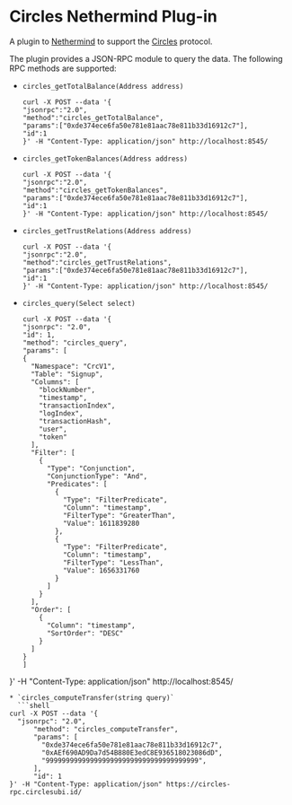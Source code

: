 # Circles Nethermind Plug-in
A plugin to [Nethermind](https://www.nethermind.io/nethermind-client) to support the [Circles](https://www.aboutcircles.com/) protocol.

The plugin provides a JSON-RPC module to query the data. The following RPC methods are supported:

* `circles_getTotalBalance(Address address)`
    ```shell
    curl -X POST --data '{
    "jsonrpc":"2.0",
    "method":"circles_getTotalBalance",
    "params":["0xde374ece6fa50e781e81aac78e811b33d16912c7"],
    "id":1
    }' -H "Content-Type: application/json" http://localhost:8545/
    ```

* `circles_getTokenBalances(Address address)`
    ```shell
    curl -X POST --data '{
    "jsonrpc":"2.0",
    "method":"circles_getTokenBalances",
    "params":["0xde374ece6fa50e781e81aac78e811b33d16912c7"],
    "id":1
    }' -H "Content-Type: application/json" http://localhost:8545/
    ```

* `circles_getTrustRelations(Address address)`
    ```shell
    curl -X POST --data '{
    "jsonrpc":"2.0",
    "method":"circles_getTrustRelations",
    "params":["0xde374ece6fa50e781e81aac78e811b33d16912c7"],
    "id":1
    }' -H "Content-Type: application/json" http://localhost:8545/
    ```

* `circles_query(Select select)` 
    ```shell
  curl -X POST --data '{
  "jsonrpc": "2.0",
  "id": 1,
  "method": "circles_query",
  "params": [
    {
      "Namespace": "CrcV1",
      "Table": "Signup",
      "Columns": [
        "blockNumber",
        "timestamp",
        "transactionIndex",
        "logIndex",
        "transactionHash",
        "user",
        "token"
      ],
      "Filter": [
        {
          "Type": "Conjunction",
          "ConjunctionType": "And",
          "Predicates": [
            {
              "Type": "FilterPredicate",
              "Column": "timestamp",
              "FilterType": "GreaterThan",
              "Value": 1611839280
            },
            {
              "Type": "FilterPredicate",
              "Column": "timestamp",
              "FilterType": "LessThan",
              "Value": 1656331760
            }
          ]
        }
      ],
      "Order": [
        {
          "Column": "timestamp",
          "SortOrder": "DESC"
        }
      ]
    }
  ]
}' -H "Content-Type: application/json" http://localhost:8545/
  ```
* `circles_computeTransfer(string query)`
    ```shell
  curl -X POST --data '{
    "jsonrpc": "2.0",
        "method": "circles_computeTransfer",
        "params": [
          "0xde374ece6fa50e781e81aac78e811b33d16912c7",
          "0xAEf690AD9Da7d54B880E3edC8E936518023086dD",
          "99999999999999999999999999999999999999",
        ],
        "id": 1
  }' -H "Content-Type: application/json" https://circles-rpc.circlesubi.id/
  ```
